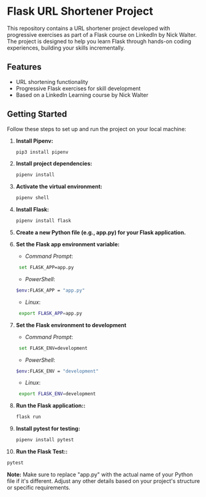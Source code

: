 # Flask URL Shortener Project

This repository contains a URL shortener project developed with progressive exercises as part of a Flask course on LinkedIn by Nick Walter. The project is designed to help you learn Flask through hands-on coding experiences, building your skills incrementally.

## Features

- URL shortening functionality
- Progressive Flask exercises for skill development
- Based on a LinkedIn Learning course by Nick Walter

## Getting Started

Follow these steps to set up and run the project on your local machine:

1. **Install Pipenv:**
   ```bash
   pip3 install pipenv

2. **Install project dependencies:**
   ```bash
   pipenv install

3. **Activate the virtual environment:**
   ```bash
   pipenv shell

4. **Install Flask:**
   ```bash
   pipenv install flask
   
5. **Create a new Python file (e.g., app.py) for your Flask application.**
   
6. **Set the Flask app environment variable:**
   - *Command Prompt*:
   ```bash
    set FLASK_APP=app.py
   ```
   - *PowerShell*:
   ```bash
   $env:FLASK_APP = "app.py"
   ```
   - *Linux*:
   ```bash
    export FLASK_APP=app.py

7. **Set the Flask environment to development**
   - *Command Prompt*:
   ```bash
    set FLASK_ENV=development
   ```
   - *PowerShell*:
   ```bash
   $env:FLASK_ENV = "development"
   ```
   - *Linux*:
   ```bash
    export FLASK_ENV=development

8. **Run the Flask application::**
   ```bash
   flask run

9. **Install pytest for testing:**
   ```bash
   pipenv install pytest

10. **Run the Flask Test::**
   ```bash
   pytest
```

**Note:** Make sure to replace "app.py" with the actual name of your Python file if it's different. Adjust any other details based on your project's structure or specific requirements.

   
